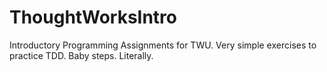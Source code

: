 # ThoughtWorksIntro
Introductory Programming Assignments for TWU. Very simple exercises to practice TDD. Baby steps. Literally.  
